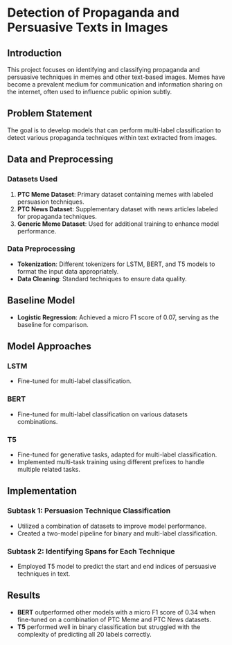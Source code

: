# Detection of Propaganda and Persuasive Texts in Images

## Introduction
This project focuses on identifying and classifying propaganda and persuasive techniques in memes and other text-based images. Memes have become a prevalent medium for communication and information sharing on the internet, often used to influence public opinion subtly.

## Problem Statement
The goal is to develop models that can perform multi-label classification to detect various propaganda techniques within text extracted from images.

## Data and Preprocessing
### Datasets Used
1. **PTC Meme Dataset**: Primary dataset containing memes with labeled persuasion techniques.
2. **PTC News Dataset**: Supplementary dataset with news articles labeled for propaganda techniques.
3. **Generic Meme Dataset**: Used for additional training to enhance model performance.

### Data Preprocessing
- **Tokenization**: Different tokenizers for LSTM, BERT, and T5 models to format the input data appropriately.
- **Data Cleaning**: Standard techniques to ensure data quality.

## Baseline Model
- **Logistic Regression**: Achieved a micro F1 score of 0.07, serving as the baseline for comparison.

## Model Approaches
### LSTM
- Fine-tuned for multi-label classification.
  
### BERT
- Fine-tuned for multi-label classification on various datasets combinations.
  
### T5
- Fine-tuned for generative tasks, adapted for multi-label classification.
- Implemented multi-task training using different prefixes to handle multiple related tasks.

## Implementation
### Subtask 1: Persuasion Technique Classification
- Utilized a combination of datasets to improve model performance.
- Created a two-model pipeline for binary and multi-label classification.

### Subtask 2: Identifying Spans for Each Technique
- Employed T5 model to predict the start and end indices of persuasive techniques in text.

## Results
- **BERT** outperformed other models with a micro F1 score of 0.34 when fine-tuned on a combination of PTC Meme and PTC News datasets.
- **T5** performed well in binary classification but struggled with the complexity of predicting all 20 labels correctly.
